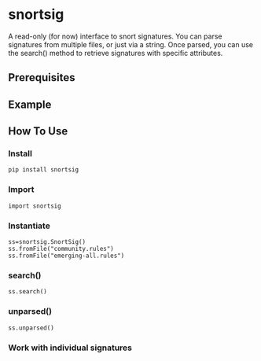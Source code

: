 # snortsig
A read-only (for now) interface to snort signatures.  You can parse signatures from multiple files, or just via a string.  Once parsed, you can use the search() method to retrieve signatures with specific attributes.

## Prerequisites

## Example

## How To Use
### Install
    pip install snortsig

### Import
    import snortsig

### Instantiate
    ss=snortsig.SnortSig()
    ss.fromFile("community.rules")
    ss.fromFile("emerging-all.rules")

### search()

    ss.search()

### unparsed()

    ss.unparsed()

### Work with individual signatures

